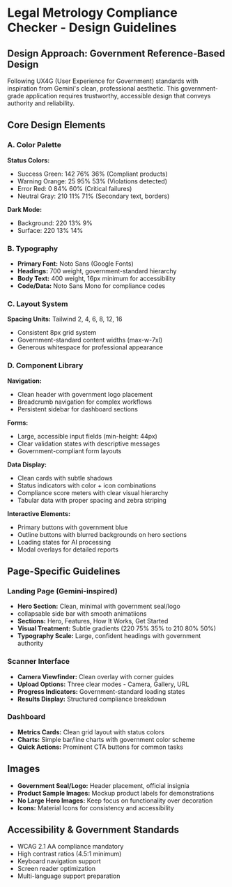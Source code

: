 # Legal Metrology Compliance Checker - Design Guidelines

## Design Approach: Government Reference-Based Design
Following UX4G (User Experience for Government) standards with inspiration from Gemini's clean, professional aesthetic. This government-grade application requires trustworthy, accessible design that conveys authority and reliability.

## Core Design Elements

### A. Color Palette

**Status Colors:**
- Success Green: 142 76% 36% (Compliant products)
- Warning Orange: 25 95% 53% (Violations detected)
- Error Red: 0 84% 60% (Critical failures)
- Neutral Gray: 210 11% 71% (Secondary text, borders)

**Dark Mode:**
- Background: 220 13% 9%
- Surface: 220 13% 14%

### B. Typography
- **Primary Font:** Noto Sans (Google Fonts)
- **Headings:** 700 weight, government-standard hierarchy
- **Body Text:** 400 weight, 16px minimum for accessibility
- **Code/Data:** Noto Sans Mono for compliance codes

### C. Layout System
**Spacing Units:** Tailwind 2, 4, 6, 8, 12, 16
- Consistent 8px grid system
- Government-standard content widths (max-w-7xl)
- Generous whitespace for professional appearance

### D. Component Library

**Navigation:**
- Clean header with government logo placement
- Breadcrumb navigation for complex workflows
- Persistent sidebar for dashboard sections

**Forms:**
- Large, accessible input fields (min-height: 44px)
- Clear validation states with descriptive messages
- Government-compliant form layouts

**Data Display:**
- Clean cards with subtle shadows
- Status indicators with color + icon combinations
- Compliance score meters with clear visual hierarchy
- Tabular data with proper spacing and zebra striping

**Interactive Elements:**
- Primary buttons with government blue
- Outline buttons with blurred backgrounds on hero sections
- Loading states for AI processing
- Modal overlays for detailed reports

## Page-Specific Guidelines

### Landing Page (Gemini-inspired)
- **Hero Section:** Clean, minimal with government seal/logo
- collapsable side bar with smooth animatiions
- **Sections:** Hero, Features, How It Works, Get Started
- **Visual Treatment:** Subtle gradients (220 75% 35% to 210 80% 50%)
- **Typography Scale:** Large, confident headings with government authority

### Scanner Interface
- **Camera Viewfinder:** Clean overlay with corner guides
- **Upload Options:** Three clear modes - Camera, Gallery, URL
- **Progress Indicators:** Government-standard loading states
- **Results Display:** Structured compliance breakdown

### Dashboard
- **Metrics Cards:** Clean grid layout with status colors
- **Charts:** Simple bar/line charts with government color scheme
- **Quick Actions:** Prominent CTA buttons for common tasks

## Images
- **Government Seal/Logo:** Header placement, official insignia
- **Product Sample Images:** Mockup product labels for demonstrations
- **No Large Hero Images:** Keep focus on functionality over decoration
- **Icons:** Material Icons for consistency and accessibility

## Accessibility & Government Standards
- WCAG 2.1 AA compliance mandatory
- High contrast ratios (4.5:1 minimum)
- Keyboard navigation support
- Screen reader optimization
- Multi-language support preparation